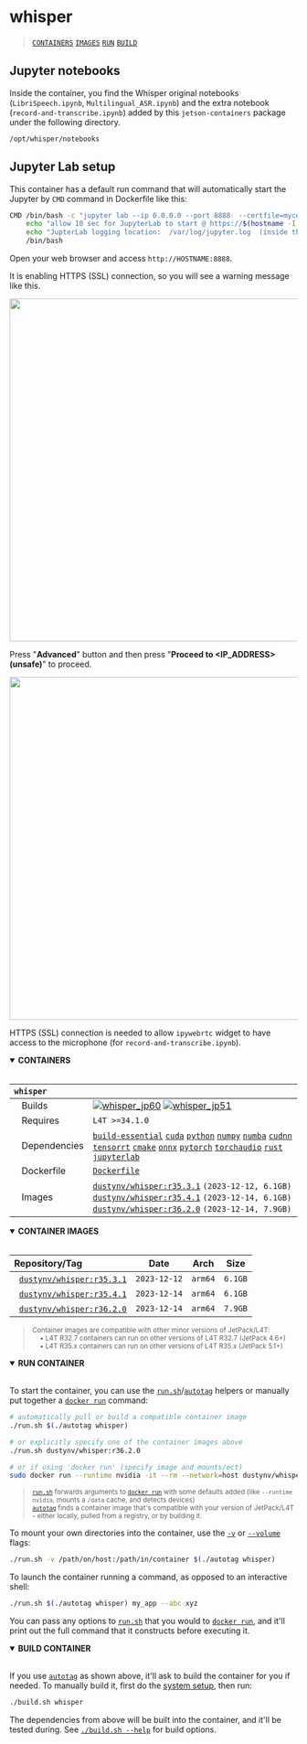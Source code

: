 # whisper

> [`CONTAINERS`](#user-content-containers) [`IMAGES`](#user-content-images) [`RUN`](#user-content-run) [`BUILD`](#user-content-build)


## Jupyter notebooks

Inside the container, you find the Whisper original notebooks (`LibriSpeech.ipynb`, `Multilingual_ASR.ipynb`) and the extra notebook (`record-and-transcribe.ipynb`) added by this `jetson-containers` package under the following directory.

`/opt/whisper/notebooks`

## Jupyter Lab setup

This container has a default run command that will automatically start the Jupyter by `CMD` command in Dockerfile like this:

```bash
CMD /bin/bash -c "jupyter lab --ip 0.0.0.0 --port 8888  --certfile=mycert.pem --keyfile mykey.key --allow-root &> /var/log/jupyter.log" & \
	echo "allow 10 sec for JupyterLab to start @ https://$(hostname -I | cut -d' ' -f1):8888 (password nvidia)" && \
	echo "JupterLab logging location:  /var/log/jupyter.log  (inside the container)" && \
	/bin/bash
```

Open your web browser and access `http://HOSTNAME:8888`.

It is enabling HTTPS (SSL) connection, so you will see a warning message like this.

<img src="https://raw.githubusercontent.com/dusty-nv/jetson-containers/docs/docs/images/chrome_ssl_cert.png" width="600px">

Press "**Advanced**" button and then press "**Proceed to <IP_ADDRESS> (unsafe)**" to proceed.

<img src="https://raw.githubusercontent.com/dusty-nv/jetson-containers/docs/docs/images/chrome_ssl_advanced.png" width="600px">

HTTPS (SSL) connection is needed to allow `ipywebrtc` widget to have access to the microphone (for `record-and-transcribe.ipynb`).

<details open>
<summary><b><a id="containers">CONTAINERS</a></b></summary>
<br>

| **`whisper`** | |
| :-- | :-- |
| &nbsp;&nbsp;&nbsp;Builds | [![`whisper_jp60`](https://img.shields.io/github/actions/workflow/status/dusty-nv/jetson-containers/whisper_jp60.yml?label=whisper:jp60)](https://github.com/dusty-nv/jetson-containers/actions/workflows/whisper_jp60.yml) [![`whisper_jp51`](https://img.shields.io/github/actions/workflow/status/dusty-nv/jetson-containers/whisper_jp51.yml?label=whisper:jp51)](https://github.com/dusty-nv/jetson-containers/actions/workflows/whisper_jp51.yml) |
| &nbsp;&nbsp;&nbsp;Requires | `L4T >=34.1.0` |
| &nbsp;&nbsp;&nbsp;Dependencies | [`build-essential`](/packages/build-essential) [`cuda`](/packages/cuda/cuda) [`python`](/packages/python) [`numpy`](/packages/numpy) [`numba`](/packages/numba) [`cudnn`](/packages/cuda/cudnn) [`tensorrt`](/packages/tensorrt) [`cmake`](/packages/cmake/cmake_pip) [`onnx`](/packages/onnx) [`pytorch`](/packages/pytorch) [`torchaudio`](/packages/pytorch/torchaudio) [`rust`](/packages/rust) [`jupyterlab`](/packages/jupyterlab) |
| &nbsp;&nbsp;&nbsp;Dockerfile | [`Dockerfile`](Dockerfile) |
| &nbsp;&nbsp;&nbsp;Images | [`dustynv/whisper:r35.3.1`](https://hub.docker.com/r/dustynv/whisper/tags) `(2023-12-12, 6.1GB)`<br>[`dustynv/whisper:r35.4.1`](https://hub.docker.com/r/dustynv/whisper/tags) `(2023-12-14, 6.1GB)`<br>[`dustynv/whisper:r36.2.0`](https://hub.docker.com/r/dustynv/whisper/tags) `(2023-12-14, 7.9GB)` |

</details>

<details open>
<summary><b><a id="images">CONTAINER IMAGES</a></b></summary>
<br>

| Repository/Tag | Date | Arch | Size |
| :-- | :--: | :--: | :--: |
| &nbsp;&nbsp;[`dustynv/whisper:r35.3.1`](https://hub.docker.com/r/dustynv/whisper/tags) | `2023-12-12` | `arm64` | `6.1GB` |
| &nbsp;&nbsp;[`dustynv/whisper:r35.4.1`](https://hub.docker.com/r/dustynv/whisper/tags) | `2023-12-14` | `arm64` | `6.1GB` |
| &nbsp;&nbsp;[`dustynv/whisper:r36.2.0`](https://hub.docker.com/r/dustynv/whisper/tags) | `2023-12-14` | `arm64` | `7.9GB` |

> <sub>Container images are compatible with other minor versions of JetPack/L4T:</sub><br>
> <sub>&nbsp;&nbsp;&nbsp;&nbsp;• L4T R32.7 containers can run on other versions of L4T R32.7 (JetPack 4.6+)</sub><br>
> <sub>&nbsp;&nbsp;&nbsp;&nbsp;• L4T R35.x containers can run on other versions of L4T R35.x (JetPack 5.1+)</sub><br>
</details>

<details open>
<summary><b><a id="run">RUN CONTAINER</a></b></summary>
<br>

To start the container, you can use the [`run.sh`](/docs/run.md)/[`autotag`](/docs/run.md#autotag) helpers or manually put together a [`docker run`](https://docs.docker.com/engine/reference/commandline/run/) command:
```bash
# automatically pull or build a compatible container image
./run.sh $(./autotag whisper)

# or explicitly specify one of the container images above
./run.sh dustynv/whisper:r36.2.0

# or if using 'docker run' (specify image and mounts/ect)
sudo docker run --runtime nvidia -it --rm --network=host dustynv/whisper:r36.2.0
```
> <sup>[`run.sh`](/docs/run.md) forwards arguments to [`docker run`](https://docs.docker.com/engine/reference/commandline/run/) with some defaults added (like `--runtime nvidia`, mounts a `/data` cache, and detects devices)</sup><br>
> <sup>[`autotag`](/docs/run.md#autotag) finds a container image that's compatible with your version of JetPack/L4T - either locally, pulled from a registry, or by building it.</sup>

To mount your own directories into the container, use the [`-v`](https://docs.docker.com/engine/reference/commandline/run/#volume) or [`--volume`](https://docs.docker.com/engine/reference/commandline/run/#volume) flags:
```bash
./run.sh -v /path/on/host:/path/in/container $(./autotag whisper)
```
To launch the container running a command, as opposed to an interactive shell:
```bash
./run.sh $(./autotag whisper) my_app --abc xyz
```
You can pass any options to [`run.sh`](/docs/run.md) that you would to [`docker run`](https://docs.docker.com/engine/reference/commandline/run/), and it'll print out the full command that it constructs before executing it.
</details>
<details open>
<summary><b><a id="build">BUILD CONTAINER</b></summary>
<br>

If you use [`autotag`](/docs/run.md#autotag) as shown above, it'll ask to build the container for you if needed.  To manually build it, first do the [system setup](/docs/setup.md), then run:
```bash
./build.sh whisper
```
The dependencies from above will be built into the container, and it'll be tested during.  See [`./build.sh --help`](/jetson_containers/build.py) for build options.
</details>
